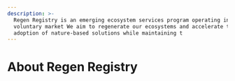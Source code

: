 ```yaml
---
description: >-
  Regen Registry is an emerging ecosystem services program operating in the
  voluntary market We aim to regenerate our ecosystems and accelerate the
  adoption of nature-based solutions while maintaining t
---
```


# About Regen Registry

